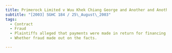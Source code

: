 ```yaml
---
title: Primerock Limited v Wuu Khek Chiang George and Another and Another Suit 
subtitle: "[2003] SGHC 184 / 25\_August\_2003"
tags:
  - Contract
  - Fraud
  - Plaintiffs alleged that payments were made in return for financing to be provided by the second plaintiff
  - Whether fraud made out on the facts.

---
```


